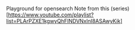 Playground for opensearch
Note from this (series)[https://www.youtube.com/playlist?list=PLArPZXE1kgwyQhFINDVNxlnI8ASAwyKik]
